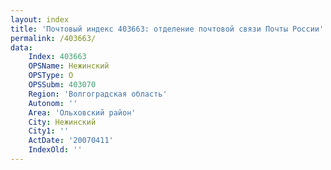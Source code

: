 ```yaml
---
layout: index
title: 'Почтовый индекс 403663: отделение почтовой связи Почты России'
permalink: /403663/
data:
    Index: 403663
    OPSName: Нежинский
    OPSType: О
    OPSSubm: 403070
    Region: 'Волгоградская область'
    Autonom: ''
    Area: 'Ольховский район'
    City: Нежинский
    City1: ''
    ActDate: '20070411'
    IndexOld: ''
---
```

